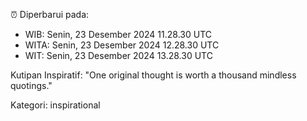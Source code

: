 ⏰ Diperbarui pada:
- WIB: Senin, 23 Desember 2024 11.28.30 UTC
- WITA: Senin, 23 Desember 2024 12.28.30 UTC
- WIT: Senin, 23 Desember 2024 13.28.30 UTC

Kutipan Inspiratif:
"One original thought is worth a thousand mindless quotings."


Kategori: inspirational

